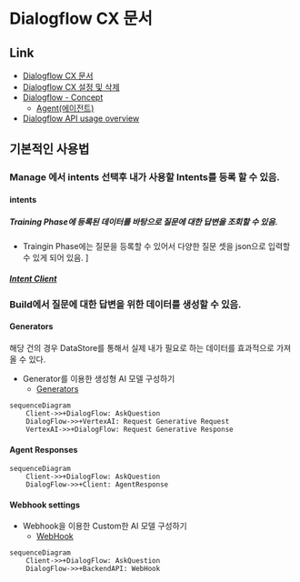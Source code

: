 # Dialogflow CX 문서 

## Link 

- [Dialogflow CX 문서](https://cloud.google.com/dialogflow/cx/docs?hl=ko)
- [Dialogflow CX 설정 및 삭제](https://cloud.google.com/dialogflow/cx/docs/quick/setup?hl=ko)
- [Dialogflow - Concept](https://cloud.google.com/dialogflow/cx/docs/concept?hl=ko)
  - [Agent(에이전트)](https://cloud.google.com/dialogflow/cx/docs/concept/agent?hl=ko)
- [Dialogflow API usage overview](https://cloud.google.com/dialogflow/cx/docs/reference/api-overview)

## 기본적인 사용법 

### Manage 에서 intents 선택후 내가 사용할 Intents를 등록 할 수 있음. 

####  intents 
##### Training Phase에 등록된 데이터를 바탕으로 질문에 대한 답변을 조회할 수 있음. 

- Traingin Phase에는 질문을 등록할 수 있어서 다양한 질문 셋을 json으로 입력할 수 있게 되어 있음. 
]
##### [Intent Client](https://cloud.google.com/go/docs/reference/cloud.google.com/go/dialogflow/latest/cx/apiv3#cloud_google_com_go_dialogflow_cx_apiv3_IntentsClient)

### Build에서 질문에 대한 답변을 위한 데이터를 생성할 수 있음. 

#### Generators 

해당 건의 경우 DataStore를 통해서 실제 내가 필요로 하는 데이터를 효과적으로 가져올 수 있다. 

- Generator를 이용한 생성형 AI 모델 구성하기 
    - [Generators](https://cloud.google.com/dialogflow/cx/docs/concept/generative/generators?hl=en)

```mermaid 
sequenceDiagram
    Client->>+DialogFlow: AskQuestion
    DialogFlow->>+VertexAI: Request Generative Request
    VertexAI->>+DialogFlow: Request Generative Response 
```

#### Agent Responses 

```mermaid 
sequenceDiagram
    Client->>+DialogFlow: AskQuestion
    DialogFlow->>+Client: AgentResponse 
```

#### Webhook settings 

- Webhook을 이용한 Custom한 AI 모델 구성하기 
    - [WebHook](https://cloud.google.com/dialogflow/cx/docs/quick/webhook?hl=en)


```mermaid 
sequenceDiagram
    Client->>+DialogFlow: AskQuestion
    DialogFlow->>+BackendAPI: WebHook
```
